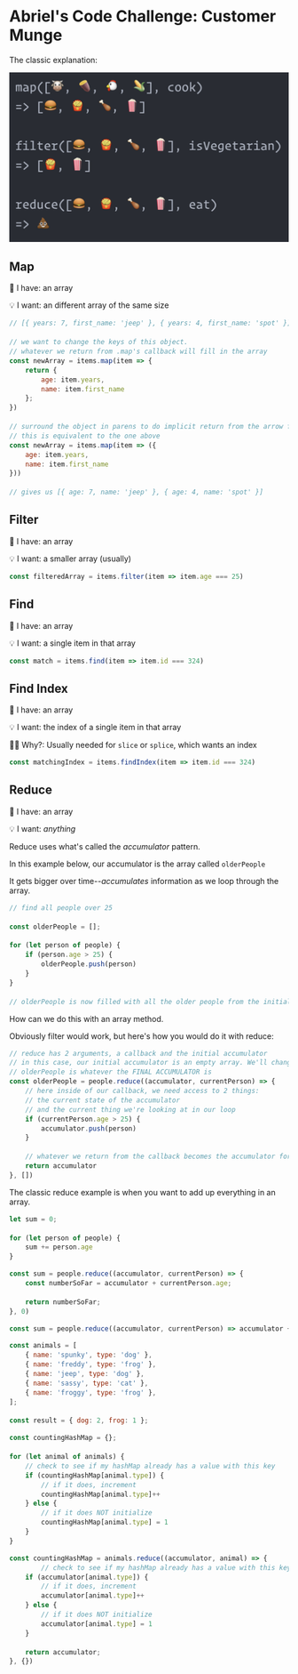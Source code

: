 # Abriel's Code Challenge: Customer Munge

The classic explanation:

![Emoji Array methods](./emoji.png)

## Map

🤔 I have: an array 

💡 I want: an different array of the same size

```js
// [{ years: 7, first_name: 'jeep' }, { years: 4, first_name: 'spot' }]

// we want to change the keys of this object.
// whatever we return from .map's callback will fill in the array
const newArray = items.map(item => {
    return {
        age: item.years, 
        name: item.first_name 
    };
})

// surround the object in parens to do implicit return from the arrow function
// this is equivalent to the one above
const newArray = items.map(item => ({ 
    age: item.years, 
    name: item.first_name 
}))

// gives us [{ age: 7, name: 'jeep' }, { age: 4, name: 'spot' }]
```

## Filter

🤔 I have: an array 

💡 I want: a smaller array (usually)

```js
const filteredArray = items.filter(item => item.age === 25)
```

## Find

🤔 I have: an array 

💡 I want: a single item in that array

```js
const match = items.find(item => item.id === 324)
```

## Find Index

🤔 I have: an array 

💡 I want: the index of a single item in that array

🤷‍♂️ Why?: Usually needed for `slice` or `splice`, which wants an index 

```js
const matchingIndex = items.findIndex(item => item.id === 324)
```

## Reduce

🤔 I have: an array 

💡 I want: _anything_

Reduce uses what's called the _accumulator_ pattern.

In this example below, our accumulator is the array called `olderPeople`

It gets bigger over time--_accumulates_ information as we loop through the array.

```js
// find all people over 25

const olderPeople = [];

for (let person of people) {
    if (person.age > 25) {
        olderPeople.push(person)
    }
}

// olderPeople is now filled with all the older people from the initial data
```

How can we do this with an array method. 

Obviously filter would work, but here's how you would do it with reduce:

```js
// reduce has 2 arguments, a callback and the initial accumulator
// in this case, our initial accumulator is an empty array. We'll change it over time as we loop.
// olderPeople is whatever the FINAL ACCUMULATOR is
const olderPeople = people.reduce((accumulator, currentPerson) => {
    // here inside of our callback, we need access to 2 things:
    // the current state of the accumulator
    // and the current thing we're looking at in our loop
    if (currentPerson.age > 25) {
        accumulator.push(person)
    }

    // whatever we return from the callback becomes the accumulator for the next item.
    return accumulator
}, [])
```

The classic reduce example is when you want to add up everything in an array.

```js
let sum = 0;

for (let person of people) {
    sum += person.age
}
```

```js
const sum = people.reduce((accumulator, currentPerson) => {
    const numberSoFar = accumulator + currentPerson.age;

    return numberSoFar;
}, 0)
```

```js
const sum = people.reduce((accumulator, currentPerson) => accumulator + currentPerson.age, 0)
```

```js
const animals = [ 
    { name: 'spunky', type: 'dog' }, 
    { name: 'freddy', type: 'frog' }, 
    { name: 'jeep', type: 'dog' }, 
    { name: 'sassy', type: 'cat' }, 
    { name: 'froggy', type: 'frog' },
];

const result = { dog: 2, frog: 1 };
```

```js
const countingHashMap = {};

for (let animal of animals) {
    // check to see if my hashMap already has a value with this key
    if (countingHashMap[animal.type]) {
        // if it does, increment
        countingHashMap[animal.type]++
    } else {
        // if it does NOT initialize
        countingHashMap[animal.type] = 1
    }
}
```

```js
const countingHashMap = animals.reduce((accumulator, animal) => {
        // check to see if my hashMap already has a value with this key
    if (accumulator[animal.type]) {
        // if it does, increment
        accumulator[animal.type]++
    } else {
        // if it does NOT initialize
        accumulator[animal.type] = 1
    }

    return accumulator;
}, {})
```